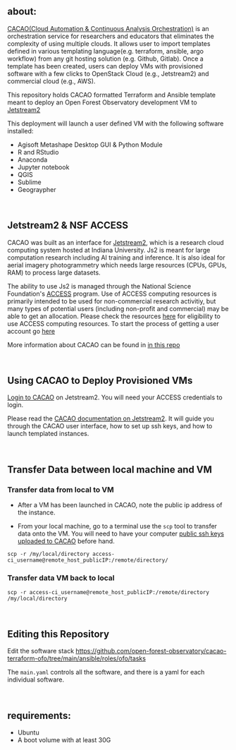 ## about:
[CACAO(Cloud Automation & Continuous Analysis Orchestration)](https://cyverse.org/cacao) is an orchestration service for researchers and educators that eliminates the complexity of using multiple clouds. It allows user to import templates defined in various templating language(e.g. terraform, ansible, argo workflow) from any git hosting solution (e.g. Github, Gitlab). Once a template has been created, users can deploy VMs with provisioned software with a few clicks to OpenStack Cloud (e.g., Jetstream2) and commercial cloud (e.g., AWS). 

This repository holds CACAO formatted Terraform and Ansible template meant to deploy an Open Forest Observatory development VM to [Jetstream2](https://jetstream-cloud.org/)

This deployment will launch a user defined VM with the following software installed:

* Agisoft Metashape Desktop GUI & Python Module
* R and RStudio
* Anaconda
* Jupyter notebook
* QGIS
* Sublime
* Geograypher

<br/>

## Jetstream2 & NSF ACCESS

CACAO was built as an interface for [Jetstream2](https://jetstream-cloud.org/), which is a research cloud computing system hosted at Indiana University. Js2 is meant for large computation research including AI training and inference. It is also ideal for aerial imagery photogrammetry which needs large resources (CPUs, GPUs, RAM) to process large datasets. 

The ability to use Js2 is managed through the National Science Foundation's [ACCESS](https://access-ci.org/) program. Use of ACCESS computing resources is primarily intended to be used for non-commercial research activitiy, but many types of potential users (including non-profit and commercial) may be able to get an allocation. Please check the resources [here](https://allocations.access-ci.org/allocations-policy#eligibility) for eligibility to use ACCESS computing resources. To start the process of getting a user account go [here](https://operations.access-ci.org/identity/new-user)

More information about CACAO can be found in [in this repo](https://gitlab.com/cyverse/cacao)

<br/>

## Using CACAO to Deploy Provisioned VMs

[Login to CACAO](https://cacao.jetstream-cloud.org/) on Jetstream2. You will need your ACCESS credentials to login. 

Please read the [CACAO documentation on Jetstream2](https://docs.jetstream-cloud.org/ui/cacao/overview/). It will guide you through the CACAO user interface, how to set up ssh keys, and how to launch templated instances. 

<br/>

## Transfer Data between local machine and VM

### Transfer data from local to VM

* After a VM has been launched in CACAO, note the public ip address of the instance.

* From your local machine, go to a terminal use the `scp` tool to transfer data onto the VM. You will need to have your computer [public ssh keys uploaded to CACAO](https://docs.jetstream-cloud.org/ui/cacao/credentials/) before hand. 

`scp -r /my/local/directory access-ci_username@remote_host_publicIP:/remote/directory/`

### Transfer data VM back to local

`scp -r access-ci_username@remote_host_publicIP:/remote/directory /my/local/directory`



<br/>

## Editing this Repository

Edit the software stack https://github.com/open-forest-observatory/cacao-terraform-ofo/tree/main/ansible/roles/ofo/tasks

The `main.yaml` controls all the software, and there is a yaml for each individual software. 

<br/>

## requirements:
- Ubuntu
- A boot volume with at least 30G 
